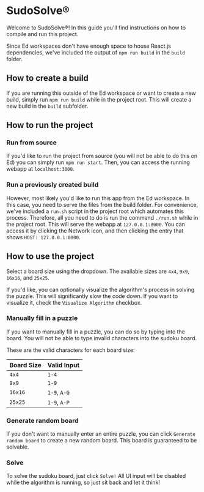 # SudoSolve®

Welcome to SudoSolve®! In this guide you'll find instructions on how to compile and run this project.

Since Ed workspaces don't have enough space to house React.js dependencies, we've included the output of `npm run build` in the `build` folder.

## How to create a build

If you are running this outside of the Ed workspace or want to create a new build, simply run `npm run build` while in the project root. This will create a new build in the `build` subfolder.

## How to run the project

### Run from source

If you'd like to run the project from source (you will not be able to do this on Ed) you can simply run `npm run start`. Then, you can access the running webapp at `localhost:3000`.

### Run a previously created build

However, most likely you'd like to run this app from the Ed workspace. In this case, you need to serve the files from the build folder. For convenience, we've included a `run.sh` script in the project root which automates this process. Therefore, all you need to do is run the command `./run.sh` while in the project root. This will serve the webapp at `127.0.0.1:8000`. You can access it by clicking the Network icon, and then clicking the entry that shows `HOST: 127.0.0.1:8000`.

## How to use the project

Select a board size using the dropdown. The available sizes are `4x4`, `9x9`, `16x16`, and `25x25`.

If you'd like, you can optionally visualize the algorithm's process in solving the puzzle. This will significantly slow the code down. If you want to visualize it, check the `Visualize Algorithm` checkbox.

### Manually fill in a puzzle

If you want to manually fill in a puzzle, you can do so by typing into the board. You will not be able to type invalid characters into the sudoku board.

These are the valid characters for each board size:

| Board Size | Valid Input  |
| ---------- | ------------ |
| `4x4`      | `1-4`        |
| `9x9`      | `1-9`        |
| `16x16`    | `1-9`, `A-G` |
| `25x25`    | `1-9`, `A-P` |

### Generate random board

If you don't want to manually enter an entire puzzle, you can click `Generate random board` to create a new random board. This board is guaranteed to be solvable.

### Solve

To solve the sudoku board, just click `Solve!` All UI input will be disabled while the algorithm is running, so just sit back and let it think!